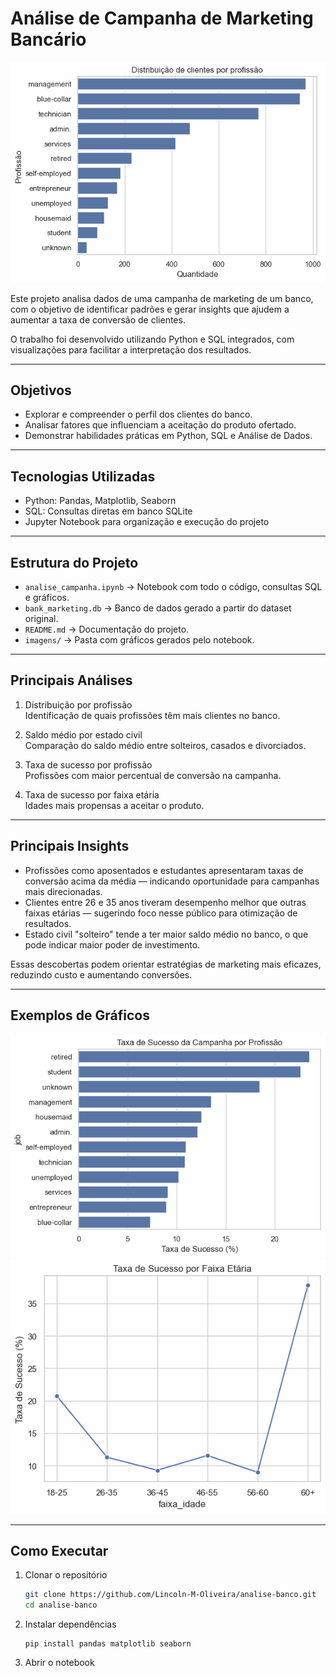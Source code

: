 # Análise de Campanha de Marketing Bancário

![Distribuição por Profissão](imagens/distribuicao_profissao.png)

Este projeto analisa dados de uma campanha de marketing de um banco, com o objetivo de identificar padrões e gerar insights que ajudem a aumentar a taxa de conversão de clientes.

O trabalho foi desenvolvido utilizando Python e SQL integrados, com visualizações para facilitar a interpretação dos resultados.

---

## Objetivos

- Explorar e compreender o perfil dos clientes do banco.
- Analisar fatores que influenciam a aceitação do produto ofertado.
- Demonstrar habilidades práticas em Python, SQL e Análise de Dados.

---

## Tecnologias Utilizadas

- Python: Pandas, Matplotlib, Seaborn
- SQL: Consultas diretas em banco SQLite
- Jupyter Notebook para organização e execução do projeto

---

## Estrutura do Projeto

- `analise_campanha.ipynb` → Notebook com todo o código, consultas SQL e gráficos.
- `bank_marketing.db` → Banco de dados gerado a partir do dataset original.
- `README.md` → Documentação do projeto.
- `imagens/` → Pasta com gráficos gerados pelo notebook.

---

## Principais Análises

1. Distribuição por profissão  
   Identificação de quais profissões têm mais clientes no banco.

2. Saldo médio por estado civil  
   Comparação do saldo médio entre solteiros, casados e divorciados.

3. Taxa de sucesso por profissão  
   Profissões com maior percentual de conversão na campanha.

4. Taxa de sucesso por faixa etária  
   Idades mais propensas a aceitar o produto.

---

## Principais Insights

- Profissões como aposentados e estudantes apresentaram taxas de conversão acima da média — indicando oportunidade para campanhas mais direcionadas.
- Clientes entre 26 e 35 anos tiveram desempenho melhor que outras faixas etárias — sugerindo foco nesse público para otimização de resultados.
- Estado civil "solteiro" tende a ter maior saldo médio no banco, o que pode indicar maior poder de investimento.

Essas descobertas podem orientar estratégias de marketing mais eficazes, reduzindo custo e aumentando conversões.

---

## Exemplos de Gráficos

![Distribuição por Profissão](imagens/sucesso_profissao.png)  
![Taxa de Sucesso por Faixa Etária](imagens/sucesso_idade.png)

---

## Como Executar

1. Clonar o repositório
   ```bash
   git clone https://github.com/Lincoln-M-Oliveira/analise-banco.git
   cd analise-banco
   
2. Instalar dependências
   ```
   pip install pandas matplotlib seaborn
   
3. Abrir o notebook

